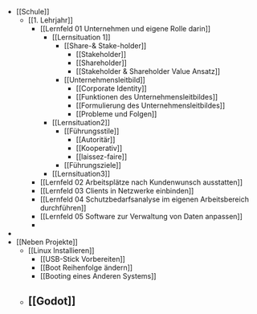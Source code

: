 - [[Schule]]
	- [[1. Lehrjahr]]
		- [[Lernfeld 01 Unternehmen und eigene Rolle darin]]
			- [[Lernsituation 1]]
				- [[Share-& Stake-holder]]
					- [[Stakeholder]]
					- [[Shareholder]]
					- [[Stakeholder & Shareholder Value Ansatz]]
				- [[Unternehmensleitbild]]
					- [[Corporate Identity]]
					- [[Funktionen des Unternehmensleitbildes]]
					- [[Formulierung des Unternehmensleitbildes]]
					- [[Probleme und Folgen]]
			- [[Lernsituation2]]
				- [[Führungsstile]]
					- [[Autoritär]]
					- [[Kooperativ]]
					- [[laissez-faire]]
				- [[Führungsziele]]
			- [[Lernsituation3]]
		- [[Lernfeld 02 Arbeitsplätze nach Kundenwunsch ausstatten]]
		- [[Lernfeld 03 Clients in Netzwerke einbinden]]
		- [[Lernfeld 04 Schutzbedarfsanalyse im eigenen Arbeitsbereich durchführen]]
		- [[Lernfeld 05 Software zur Verwaltung von Daten anpassen]]
		-
-
- [[Neben Projekte]]
	- [[Linux Installieren]]
		- [[USB-Stick Vorbereiten]]
		- [[Boot Reihenfolge ändern]]
		- [[Booting eines Anderen Systems]]
	- [[Godot]]
		-